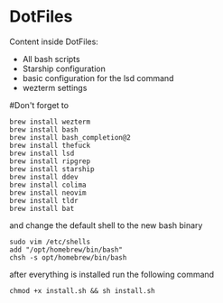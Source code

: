 DotFiles
=======

Content inside DotFiles:

* All bash scripts
* Starship configuration
* basic configuration for the lsd command
* wezterm settings

#Don't forget to

```
brew install wezterm
brew install bash
brew install bash_completion@2
brew install thefuck
brew install lsd
brew install ripgrep
brew install starship
brew install ddev
brew install colima
brew install neovim
brew install tldr
brew install bat
```

and change the default shell to the new bash binary

```
sudo vim /etc/shells
add "/opt/homebrew/bin/bash"
chsh -s opt/homebrew/bin/bash
```

after everything is installed run the following command

``` chmod +x install.sh && sh install.sh ```
